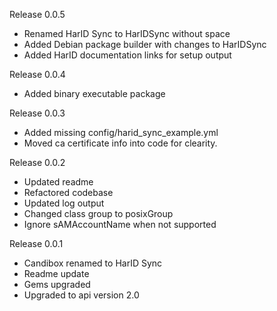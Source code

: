 Release 0.0.5
* Renamed HarID Sync to HarIDSync without space
* Added Debian package builder with changes to HarIDSync
* Added HarID documentation links for setup output

Release 0.0.4
* Added binary executable package

Release 0.0.3
* Added missing config/harid_sync_example.yml
* Moved ca certificate info into code for clearity.

Release 0.0.2
* Updated readme
* Refactored codebase
* Updated log output
* Changed class group to posixGroup
* Ignore sAMAccountName when not supported

Release 0.0.1
* Candibox renamed to HarID Sync
* Readme update
* Gems upgraded
* Upgraded to api version 2.0
